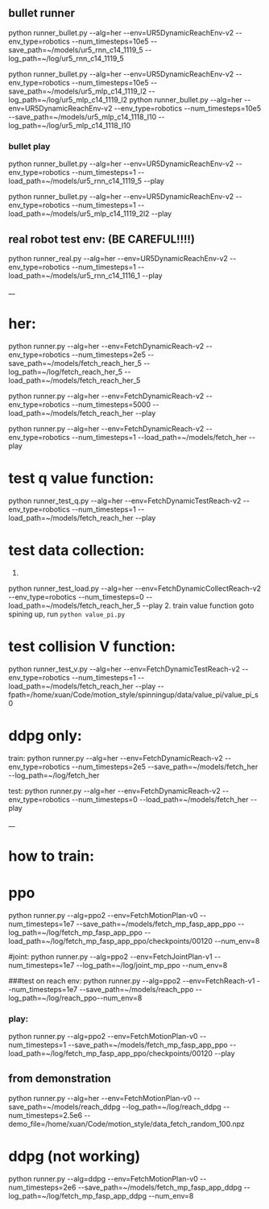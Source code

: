 ## bullet runner
python runner_bullet.py --alg=her --env=UR5DynamicReachEnv-v2 --env_type=robotics --num_timesteps=10e5 --save_path=~/models/ur5_rnn_c14_1119_5 --log_path=~/log/ur5_rnn_c14_1119_5

python runner_bullet.py --alg=her --env=UR5DynamicReachEnv-v2 --env_type=robotics --num_timesteps=10e5 --save_path=~/models/ur5_mlp_c14_1119_l2 --log_path=~/log/ur5_mlp_c14_1119_l2
python runner_bullet.py --alg=her --env=UR5DynamicReachEnv-v2 --env_type=robotics --num_timesteps=10e5 --save_path=~/models/ur5_mlp_c14_1118_l10 --log_path=~/log/ur5_mlp_c14_1118_l10


### bullet play
python runner_bullet.py --alg=her --env=UR5DynamicReachEnv-v2 --env_type=robotics --num_timesteps=1 --load_path=~/models/ur5_rnn_c14_1119_5 --play

python runner_bullet.py --alg=her --env=UR5DynamicReachEnv-v2 --env_type=robotics --num_timesteps=1 --load_path=~/models/ur5_mlp_c14_1119_2l2 --play


## real robot test env: (BE CAREFUL!!!!)
python runner_real.py --alg=her --env=UR5DynamicReachEnv-v2 --env_type=robotics --num_timesteps=1 --load_path=~/models/ur5_rnn_c14_1116_1 --play

__
# her:
python runner.py --alg=her --env=FetchDynamicReach-v2 --env_type=robotics --num_timesteps=2e5 --save_path=~/models/fetch_reach_her_5 --log_path=~/log/fetch_reach_her_5 --load_path=~/models/fetch_reach_her_5

python runner.py --alg=her --env=FetchDynamicReach-v2 --env_type=robotics --num_timesteps=5000 --load_path=~/models/fetch_reach_her --play

python runner.py --alg=her --env=FetchDynamicReach-v2 --env_type=robotics --num_timesteps=1 --load_path=~/models/fetch_her --play

# test q value function:
python runner_test_q.py --alg=her --env=FetchDynamicTestReach-v2 --env_type=robotics --num_timesteps=1 --load_path=~/models/fetch_reach_her --play


# test data collection:
1.
python runner_test_load.py --alg=her --env=FetchDynamicCollectReach-v2 --env_type=robotics --num_timesteps=0 --load_path=~/models/fetch_reach_her_5 --play
2. train value function
goto spining up,
run ```python value_pi.py```

# test collision V function:
python runner_test_v.py --alg=her --env=FetchDynamicTestReach-v2 --env_type=robotics --num_timesteps=1 --load_path=~/models/fetch_reach_her --play --fpath=/home/xuan/Code/motion_style/spinningup/data/value_pi/value_pi_s0


# ddpg only:
train:
python runner.py --alg=her --env=FetchDynamicReach-v2 --env_type=robotics --num_timesteps=2e5 --save_path=~/models/fetch_her --log_path=~/log/fetch_her 

test:
python runner.py --alg=her --env=FetchDynamicReach-v2 --env_type=robotics --num_timesteps=0 --load_path=~/models/fetch_her --play

__



# how to train:

# ppo
python runner.py --alg=ppo2 --env=FetchMotionPlan-v0 --num_timesteps=1e7 --save_path=~/models/fetch_mp_fasp_app_ppo --log_path=~/log/fetch_mp_fasp_app_ppo --load_path=~/log/fetch_mp_fasp_app_ppo/checkpoints/00120 --num_env=8



#joint:
python runner.py --alg=ppo2 --env=FetchJointPlan-v1 --num_timesteps=1e7 --log_path=~/log/joint_mp_ppo --num_env=8


###test on reach env:
python runner.py --alg=ppo2 --env=FetchReach-v1 --num_timesteps=1e7 --save_path=~/models/reach_ppo --log_path=~/log/reach_ppo--num_env=8


### play:
python runner.py --alg=ppo2 --env=FetchMotionPlan-v0 --num_timesteps=1 --save_path=~/models/fetch_mp_fasp_app_ppo --load_path=~/log/fetch_mp_fasp_app_ppo/checkpoints/00120  --play



## from demonstration
python runner.py --alg=her --env=FetchMotionPlan-v0 --save_path=~/models/reach_ddpg --log_path=~/log/reach_ddpg --num_timesteps=2.5e6 --demo_file=/home/xuan/Code/motion_style/data_fetch_random_100.npz


# ddpg (not working)
python runner.py --alg=ddpg --env=FetchMotionPlan-v0 --num_timesteps=2e6 --save_path=~/models/fetch_mp_fasp_app_ddpg --log_path=~/log/fetch_mp_fasp_app_ddpg --num_env=8
